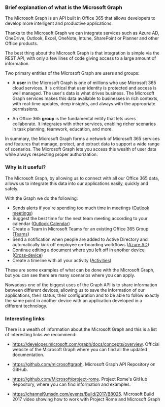 ### Brief explanation of what is the Microsoft Graph

The Microsoft Graph is an API built in Office 365 that allows developers to develop more intelligent and productive applications.

Thanks to the Microsoft Graph we can integrate services such as Azure AD, OneDrive, Outlook, Excel, OneNote, Intune, SharePoint or Planner and other Office products.
  
The best thing about the Microsoft Graph is that integration is simple via the REST API, with only a few lines of code giving access to a large amount of information.  

Two primary entities of the Microsoft Graph are users and groups:

- A **user** in the Microsoft Graph is one of millions who use Microsoft 365 cloud services. It is critical that user identity is protected and access is well managed. The user's data is what drives business. The Microsoft Graph services makes this data available to businesses in rich contexts, with real-time updates, deep insights, and always with the appropriate permissions.

- An Office 365 **group** is the fundamental entity that lets users collaborate. It integrates with other services, enabling richer scenarios in task planning, teamwork, education, and more.

In summary, the Microsoft Graph forms a network of Microsoft 365 services and features that manage, protect, and extract data to support a wide range of scenarios. The Microsoft Graph lets you access this wealth of user data while always respecting proper authorization.


### Why is it useful?

The Microsoft Graph, by allowing us to connect with all our Office 365 data, allows us to integrate this data into our applications easily, quickly and safely.

With the Graph we do the following:

 - Sends alerts if you're spending too much time in meetings (<a href="https://developer.microsoft.com/graph/docs/concepts/findmeetingtimes_example" target="_blank">Outlook meetings</a>)
 - Suggest the best time for the next team meeting according to your calendar (<a href="https://developer.microsoft.com/graph/docs/concepts/outlook-schedule-recurring-events" target="_blank">Outlook Calendar</a>)
 - Create a Team in Microsoft Teams for an existing Office 365 Group (<a href="https://developer.microsoft.com/graph/docs/api-reference/beta/resources/group" target="_blank">Teams</a>)
 - Send a notification when people are added to Active Directory and automatically kick off employee on-boarding workflows (<a href="https://docs.microsoft.com/azure/active-directory/develop/active-directory-graph-api" target="_blank">Azure AD</a>)
 - Continue editing a document where you left off in another device (<a href="https://developer.microsoft.com/graph/docs/concepts/cross-device-app-configuration" target="_blank">Cross-device</a>)
 - Create a timeline with all your activity (<a href="https://developer.microsoft.com/graph/docs/concepts/activity-feed-concept-overview" target="_blank">Activities</a>)
   
These are some examples of what can be done with the Microsoft Graph, but you can see there are many scenarios where you can apply.

Nowadays one of the biggest uses of the Graph API is to share information between different devices, allowing us to save the information of our applications, their status, their configuration and to be able to follow exactly the same point in another device with an application developed in a different technology.

### Interesting links

There is a wealth of information about the Microsoft Graph and this is a list of interesting links we recommend:

- <a href="https://developer.microsoft.com/graph/docs/concepts/overview" target="_blank">https://developer.microsoft.com/graph/docs/concepts/overview</a>. Official website of the Microsoft Graph where you can find all the updated documentation.

- <a href="https://github.com/microsoftgraph" target="_blank">https://github.com/microsoftgraph</a>. Microsoft Graph API Repository on GitHub. 

- <a href="https://github.com/Microsoft/project-rome" target="_blank">https://github.com/Microsoft/project-rome</a>. Project Rome's GitHub Repository, where you can find information and examples.

- <a href="https://channel9.msdn.com/events/Build/2017/B8025" target="_blank">https://channel9.msdn.com/events/Build/2017/B8025</a>. Microsoft Build 2017 video showing how to work with Project Rome and Microsoft Graph